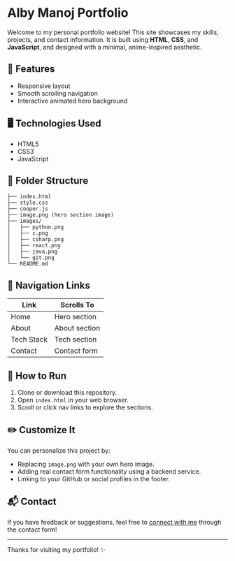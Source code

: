 # Alby Manoj Portfolio

Welcome to my personal portfolio website! This site showcases my skills, projects, and contact information. It is built using **HTML**, **CSS**, and **JavaScript**, and designed with a minimal, anime-inspired aesthetic.

## 🚀 Features

* Responsive layout
* Smooth scrolling navigation
* Interactive animated hero background

## 🖥️ Technologies Used

* HTML5
* CSS3
* JavaScript

## 📁 Folder Structure

```
├── index.html
├── style.css
├── cooper.js
├── image.png (hero section image)
├── images/
│   ├── python.png
│   ├── c.png
│   ├── csharp.png
│   ├── react.png
│   ├── java.png
│   └── git.png
└── README.md
```

## 🧭 Navigation Links

| Link       | Scrolls To    |
| ---------- | ------------- |
| Home       | Hero section  |
| About      | About section |
| Tech Stack | Tech section  |
| Contact    | Contact form  |

## 🧪 How to Run

1. Clone or download this repository.
2. Open `index.html` in your web browser.
3. Scroll or click nav links to explore the sections.

## ✏️ Customize It

You can personalize this project by:

* Replacing `image.png` with your own hero image.
* Adding real contact form functionality using a backend service.
* Linking to your GitHub or social profiles in the footer.

## 📬 Contact

If you have feedback or suggestions, feel free to [connect with me](#contact) through the contact form!

---

Thanks for visiting my portfolio! ✨
